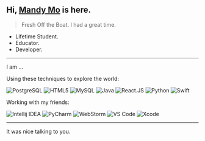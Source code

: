 <head>
  <link rel="stylesheet" href="https://cdn.jsdelivr.net/npm/@fortawesome/fontawesome-free/css/all.min.css">
</head>

## Hi, [Mandy Mo](https://github.com/moneymandy) is here.

> Fresh Off the Boat. I had a great time.

- Lifetime Student.
- Educator.
- Developer.


---

I am ...

Using these techniques to explore the world:

![PostgreSQL](https://img.shields.io/badge/-PostgreSQL-29597F?style=flat-square&logo=PostgreSQL&logoColor=default)
![HTML5](https://img.shields.io/badge/-HTML5-E34F26?style=flat-square&logo=HTML5&logoColor=white)
![MySQL](https://img.shields.io/badge/-MySQL-4479A1?style=flat-square&logo=MySQL&logoColor=white)
![Java](https://img.shields.io/badge/-Java-007396?style=flat-square&logo=Java&logoColor=white)
![React.JS](https://img.shields.io/badge/-React.js-35495c?&style=flat-square&logo=React&logoColor=default)
![Python](https://img.shields.io/badge/-Python-375A81?style=flat-square&logo=Python&logoColor=default)
![Swift](https://img.shields.io/badge/-Swift-ec4736?&style=flat-square&logo=Swift&logoColor=white)

Working with my friends:

![Intellij IDEA](https://img.shields.io/badge/-Intellij%20IDEA-red?style=flat-square&logo=Intellij%20Idea&logoColor=default)
![PyCharm](https://img.shields.io/badge/-PyCharm-375A81?style=flat-square&logo=PyCharm&logoColor=default)
![WebStorm](https://img.shields.io/badge/-WebStorm-51A5DD?style=flat-square&logo=Webstorm&logoColor=default)
![VS Code](https://img.shields.io/badge/-VS%20Code-007ACC?style=flat-square&logo=Visual%20Studio%20Code&logoColor=white)
![Xcode](https://img.shields.io/badge/-Xcode-1575F9?style=flat-square&logo=Xcode&logoColor=white)

---

It was nice talking to you.
